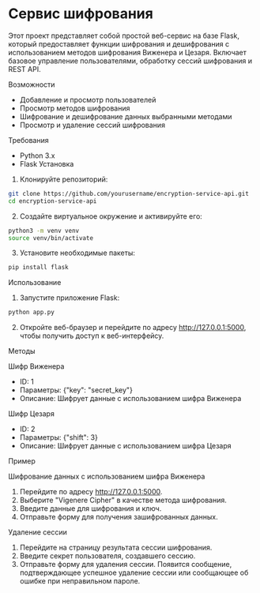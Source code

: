 # Сервис шифрования
Этот проект представляет собой простой веб-сервис на базе Flask, который предоставляет функции шифрования и дешифрования с использованием методов шифрования Виженера и Цезаря. Включает базовое управление пользователями, обработку сессий шифрования и REST API.

Возможности
- Добавление и просмотр пользователей
- Просмотр методов шифрования
- Шифрование и дешифрование данных выбранными методами
- Просмотр и удаление сессий шифрования

Требования
- Python 3.x
- Flask
Установка
1. Клонируйте репозиторий:
````bash
git clone https://github.com/yourusername/encryption-service-api.git
cd encryption-service-api
````
2. Создайте виртуальное окружение и активируйте его:
````bash
python3 -m venv venv
source venv/bin/activate
````
3. Установите необходимые пакеты:
````bash
pip install flask
````
Использование
1. Запустите приложение Flask:
````bash
python app.py
````
2. Откройте веб-браузер и перейдите по адресу http://127.0.0.1:5000, чтобы получить доступ к веб-интерфейсу.

Методы

Шифр Виженера

- ID: 1
- Параметры: {"key": "secret_key"}
- Описание: Шифрует данные с использованием шифра Виженера
  
Шифр Цезаря

- ID: 2
- Параметры: {"shift": 3}
- Описание: Шифрует данные с использованием шифра Цезаря

Пример

Шифрование данных с использованием шифра Виженера
1. Перейдите по адресу http://127.0.0.1:5000.
2. Выберите "Vigenere Cipher" в качестве метода шифрования.
3. Введите данные для шифрования и ключ.
4. Отправьте форму для получения зашифрованных данных.
   
Удаление сессии
1. Перейдите на страницу результата сессии шифрования.
2. Введите секрет пользователя, создавшего сессию.
3. Отправьте форму для удаления сессии. Появится сообщение, подтверждающее успешное удаление сессии или сообщающее об ошибке при неправильном пароле.
